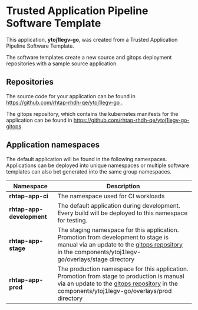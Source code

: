 # Trusted Application Pipeline Software Template

This application, **ytoj1legv-go**, was created from a Trusted Application Pipeline Software Template.

The software templates create a new source and gitops deployment repositories with a sample source application. 

## Repositories

The source code for your application can be found in [https://github.com/rhtap-rhdh-qe/ytoj1legv-go ](https://github.com/rhtap-rhdh-qe/ytoj1legv-go ).
 
The gitops repository, which contains the kubernetes manifests for the application can be found in 
[https://github.com/rhtap-rhdh-qe/ytoj1legv-go-gitops ](https://github.com/rhtap-rhdh-qe/ytoj1legv-go-gitops ) 

## Application namespaces 

The default application will be found in the following namespaces. Applications can be deployed into unique namespaces or multiple software templates can also bet generated into the same group namespaces.  

|  Namespace   |  Description   |  
| -------- | -------- |
| **rhtap-app-ci** | The namespace used for CI workloads |
| **rhtap-app-development** | The default application during development. Every build will be deployed to this namespace for testing. |
| **rhtap-app-stage** | The staging namespace for this application. Promotion from development to stage is manual via an update to the [gitops repository](https://github.com/rhtap-rhdh-qe/ytoj1legv-go-gitops ) in the components/ytoj1legv-go/overlays/stage directory |
| **rhtap-app-prod** | The production namespace for this application. Promotion from stage to production is manual via an update to the [gitops repository](https://github.com/rhtap-rhdh-qe/ytoj1legv-go-gitops ) in the components/ytoj1legv-go/overlays/prod directory |